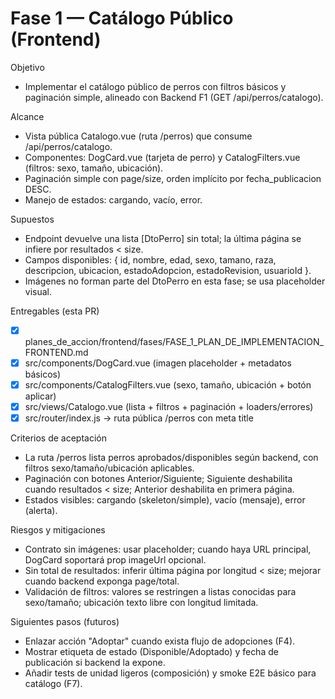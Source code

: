 # Fase 1 — Catálogo Público (Frontend)

Objetivo
- Implementar el catálogo público de perros con filtros básicos y paginación simple, alineado con Backend F1 (GET /api/perros/catalogo).

Alcance
- Vista pública Catalogo.vue (ruta /perros) que consume /api/perros/catalogo.
- Componentes: DogCard.vue (tarjeta de perro) y CatalogFilters.vue (filtros: sexo, tamaño, ubicación).
- Paginación simple con page/size, orden implícito por fecha_publicacion DESC.
- Manejo de estados: cargando, vacío, error.

Supuestos
- Endpoint devuelve una lista [DtoPerro] sin total; la última página se infiere por resultados < size.
- Campos disponibles: { id, nombre, edad, sexo, tamano, raza, descripcion, ubicacion, estadoAdopcion, estadoRevision, usuarioId }.
- Imágenes no forman parte del DtoPerro en esta fase; se usa placeholder visual.

Entregables (esta PR)
- [x] planes_de_accion/frontend/fases/FASE_1_PLAN_DE_IMPLEMENTACION_FRONTEND.md
- [x] src/components/DogCard.vue (imagen placeholder + metadatos básicos)
- [x] src/components/CatalogFilters.vue (sexo, tamaño, ubicación + botón aplicar)
- [x] src/views/Catalogo.vue (lista + filtros + paginación + loaders/errores)
- [x] src/router/index.js → ruta pública /perros con meta title

Criterios de aceptación
- La ruta /perros lista perros aprobados/disponibles según backend, con filtros sexo/tamaño/ubicación aplicables.
- Paginación con botones Anterior/Siguiente; Siguiente deshabilita cuando resultados < size; Anterior deshabilita en primera página.
- Estados visibles: cargando (skeleton/simple), vacío (mensaje), error (alerta).

Riesgos y mitigaciones
- Contrato sin imágenes: usar placeholder; cuando haya URL principal, DogCard soportará prop imageUrl opcional.
- Sin total de resultados: inferir última página por longitud < size; mejorar cuando backend exponga page/total.
- Validación de filtros: valores se restringen a listas conocidas para sexo/tamaño; ubicación texto libre con longitud limitada.

Siguientes pasos (futuros)
- Enlazar acción "Adoptar" cuando exista flujo de adopciones (F4).
- Mostrar etiqueta de estado (Disponible/Adoptado) y fecha de publicación si backend la expone.
- Añadir tests de unidad ligeros (composición) y smoke E2E básico para catálogo (F7).

